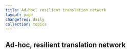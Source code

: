 ```yaml
---
title: Ad-hoc, resilient translation network
layout: page
changefreq: daily
collection: topics
---
```


## Ad-hoc, resilient translation network
